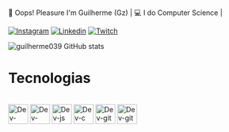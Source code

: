 🙂 Oops! Pleasure I'm Guilherme (Gz) | 
💻 I do Computer Science |




[![Instagram](https://img.shields.io/badge/Instagram-E4405F?style=for-the-badge&logo=instagram&logoColor=white)](https://www.instagram.com/guilher_fnsilva/)
[![Linkedin](https://img.shields.io/badge/LinkedIn-0077B5?style=for-the-badge&logo=linkedin&logoColor=white)](https://www.linkedin.com/in/guilherme-fernandes-nunes-7b98a7234/)
[![Twitch](https://img.shields.io/badge/Twitch-9146FF?style=for-the-badge&logo=twitch&logoColor=white)](https://www.twitch.tv/gzkxx)

![guilherme039 GitHub stats](https://github-readme-stats.vercel.app/api?username=guilherme039&show_icons=true&theme=tokyonight)

# Tecnologias 

<divi style="display: inline_block"><br/>
 <img align="center" alt="Dev-htm15" height="40" width="40" src="https://cdn.jsdelivr.net/gh/devicons/devicon/icons/html5/html5-original.svg" /> 
 <img align="center" alt="Dev-css" height="40" width="40" src="https://cdn.jsdelivr.net/gh/devicons/devicon/icons/css3/css3-original.svg" /> 
 <img align="center" alt="Dev-js" height="40" width="40" src="https://cdn.jsdelivr.net/gh/devicons/devicon/icons/javascript/javascript-original.svg" />
 <img align="center" alt="Dev-c" height="40" width="40" src="https://cdn.jsdelivr.net/gh/devicons/devicon/icons/c/c-original.svg" />
 <img align="center" alt="Dev-git" height="40" width="40" src="https://cdn.jsdelivr.net/gh/devicons/devicon/icons/github/github-original.svg" />
 <img align="center" alt="Dev-git" height="40" width="40" src="https://cdn.jsdelivr.net/gh/devicons/devicon/icons/mysql/mysql-original.svg" />
 
  </div> 
 


